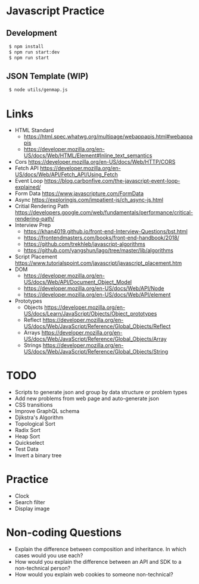 # Javascript Practice

## Development

```sh
 $ npm install
 $ npm run start:dev
 $ npm run start
```

## JSON Template (WIP)

```sh
 $ node utils/genmap.js
```

# Links

- HTML Standard
  - https://html.spec.whatwg.org/multipage/webappapis.html#webappapis
  - https://developer.mozilla.org/en-US/docs/Web/HTML/Element#Inline_text_semantics
- Cors https://developer.mozilla.org/en-US/docs/Web/HTTP/CORS
- Fetch API https://developer.mozilla.org/en-US/docs/Web/API/Fetch_API/Using_Fetch
- Event Loop https://blog.carbonfive.com/the-javascript-event-loop-explained/
- Form Data https://www.javascripture.com/FormData
- Async https://exploringjs.com/impatient-js/ch_async-js.html
- Critial Rendering Path https://developers.google.com/web/fundamentals/performance/critical-rendering-path/
- Interview Prep
  - https://khan4019.github.io/front-end-Interview-Questions/bst.html
  - https://frontendmasters.com/books/front-end-handbook/2018/
  - https://github.com/trekhleb/javascript-algorithms
  - https://github.com/yangshun/lago/tree/master/lib/algorithms
- Script Placement https://www.tutorialspoint.com/javascript/javascript_placement.htm
- DOM
  - https://developer.mozilla.org/en-US/docs/Web/API/Document_Object_Model
  - https://developer.mozilla.org/en-US/docs/Web/API/Node
  - https://developer.mozilla.org/en-US/docs/Web/API/element
- Prototypes
  - Objects https://developer.mozilla.org/en-US/docs/Learn/JavaScript/Objects/Object_prototypes
  - Reflect https://developer.mozilla.org/en-US/docs/Web/JavaScript/Reference/Global_Objects/Reflect
  - Arrays https://developer.mozilla.org/en-US/docs/Web/JavaScript/Reference/Global_Objects/Array
  - Strings https://developer.mozilla.org/en-US/docs/Web/JavaScript/Reference/Global_Objects/String

# TODO

- Scripts to generate json and group by data structure or problem types
- Add new problems from web page and auto-generate json
- CSS transitions
- Improve GraphQL schema
- Djikstra's Algorithm
- Topological Sort
- Radix Sort
- Heap Sort
- Quickselect
- Test Data
- Invert a binary tree

# Practice

- Clock
- Search filter
- Display image

# Non-coding Questions

- Explain the difference between composition and inheritance. In which cases would you use each?
- How would you explain the difference between an API and SDK to a non-technical person?
- How would you explain web cookies to someone non-technical?
